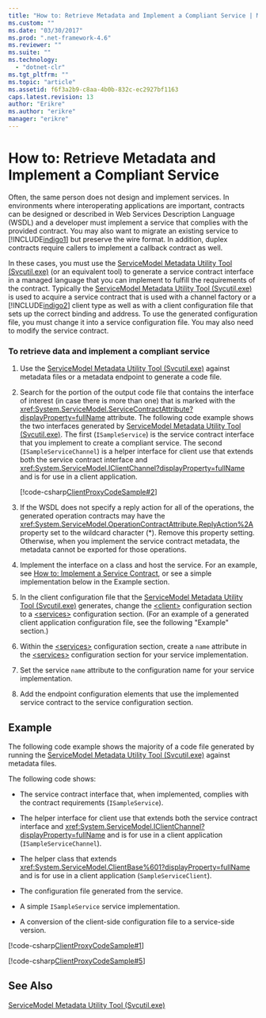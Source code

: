 ```yaml
---
title: "How to: Retrieve Metadata and Implement a Compliant Service | Microsoft Docs"
ms.custom: ""
ms.date: "03/30/2017"
ms.prod: ".net-framework-4.6"
ms.reviewer: ""
ms.suite: ""
ms.technology: 
  - "dotnet-clr"
ms.tgt_pltfrm: ""
ms.topic: "article"
ms.assetid: f6f3a2b9-c8aa-4b0b-832c-ec2927bf1163
caps.latest.revision: 13
author: "Erikre"
ms.author: "erikre"
manager: "erikre"
---
```

# How to: Retrieve Metadata and Implement a Compliant Service
Often, the same person does not design and implement services. In environments where interoperating applications are important, contracts can be designed or described in Web Services Description Language (WSDL) and a developer must implement a service that complies with the provided contract. You may also want to migrate an existing service to [!INCLUDE[indigo1](../../../../includes/indigo1-md.md)] but preserve the wire format. In addition, duplex contracts require callers to implement a callback contract as well.  
  
 In these cases, you must use the [ServiceModel Metadata Utility Tool (Svcutil.exe)](../../../../docs/framework/wcf/servicemodel-metadata-utility-tool-svcutil-exe.md) (or an equivalent tool) to generate a service contract interface in a managed language that you can implement to fulfill the requirements of the contract. Typically the [ServiceModel Metadata Utility Tool (Svcutil.exe)](../../../../docs/framework/wcf/servicemodel-metadata-utility-tool-svcutil-exe.md) is used to acquire a service contract that is used with a channel factory or a [!INCLUDE[indigo2](../../../../includes/indigo2-md.md)] client type as well as with a client configuration file that sets up the correct binding and address. To use the generated configuration file, you must change it into a service configuration file. You may also need to modify the service contract.  
  
### To retrieve data and implement a compliant service  
  
1.  Use the [ServiceModel Metadata Utility Tool (Svcutil.exe)](../../../../docs/framework/wcf/servicemodel-metadata-utility-tool-svcutil-exe.md) against metadata files or a metadata endpoint to generate a code file.  
  
2.  Search for the portion of the output code file that contains the interface of interest (in case there is more than one) that is marked with the <xref:System.ServiceModel.ServiceContractAttribute?displayProperty=fullName> attribute. The following code example shows the two interfaces generated by [ServiceModel Metadata Utility Tool (Svcutil.exe)](../../../../docs/framework/wcf/servicemodel-metadata-utility-tool-svcutil-exe.md). The first (`ISampleService`) is the service contract interface that you implement to create a compliant service. The second (`ISampleServiceChannel`) is a helper interface for client use that extends both the service contract interface and <xref:System.ServiceModel.IClientChannel?displayProperty=fullName> and is for use in a client application.  
  
     [!code-csharp[ClientProxyCodeSample#2](../../../../samples/snippets/csharp/VS_Snippets_CFX/clientproxycodesample/cs/proxycode.cs#2)]  
  
3.  If the WSDL does not specify a reply action for all of the operations, the generated operation contracts may have the <xref:System.ServiceModel.OperationContractAttribute.ReplyAction%2A> property set to the wildcard character (*). Remove this property setting. Otherwise, when you implement the service contract metadata, the metadata cannot be exported for those operations.  
  
4.  Implement the interface on a class and host the service. For an example, see [How to: Implement a Service Contract](../../../../docs/framework/wcf/how-to-implement-a-windows-communication-foundation-service-contract.md), or see a simple implementation below in the Example section.  
  
5.  In the client configuration file that the [ServiceModel Metadata Utility Tool (Svcutil.exe)](../../../../docs/framework/wcf/servicemodel-metadata-utility-tool-svcutil-exe.md) generates, change the [\<client>](../../../../docs/framework/configuring-apps/file-schema/wcf/client.md) configuration section to a [\<services>](../../../../docs/framework/configuring-apps/file-schema/wcf/services.md) configuration section. (For an example of a generated client application configuration file, see the following "Example" section.)  
  
6.  Within the [\<services>](../../../../docs/framework/configuring-apps/file-schema/wcf/services.md) configuration section, create a `name` attribute in the [\<services>](../../../../docs/framework/configuring-apps/file-schema/wcf/services.md) configuration section for your service implementation.  
  
7.  Set the service `name` attribute to the configuration name for your service implementation.  
  
8.  Add the endpoint configuration elements that use the implemented service contract to the service configuration section.  
  
## Example  
 The following code example shows the majority of a code file generated by running the [ServiceModel Metadata Utility Tool (Svcutil.exe)](../../../../docs/framework/wcf/servicemodel-metadata-utility-tool-svcutil-exe.md) against metadata files.  
  
 The following code shows:  
  
-   The service contract interface that, when implemented, complies with the contract requirements (`ISampleService`).  
  
-   The helper interface for client use that extends both the service contract interface and <xref:System.ServiceModel.IClientChannel?displayProperty=fullName> and is for use in a client application (`ISampleServiceChannel`).  
  
-   The helper class that extends <xref:System.ServiceModel.ClientBase%601?displayProperty=fullName> and is for use in a client application (`SampleServiceClient`).  
  
-   The configuration file generated from the service.  
  
-   A simple `ISampleService` service implementation.  
  
-   A conversion of the client-side configuration file to a service-side version.  
  
 [!code-csharp[ClientProxyCodeSample#1](../../../../samples/snippets/csharp/VS_Snippets_CFX/clientproxycodesample/cs/proxycode.cs#1)]  
  
 <!-- TODO: review snippet reference [!code[ClientProxyCodeSample#10](../../../../samples/snippets/common/VS_Snippets_CFX/clientproxycodesample/common/client.exe.config#10)]  -->
 <!-- TODO: review snippet reference [!code-csharp[ClientProxyCodeSample#10](../../../../samples/snippets/csharp/VS_Snippets_CFX/clientproxycodesample/cs/client.exe.config#10)]  -->  
  
 [!code-csharp[ClientProxyCodeSample#5](../../../../samples/snippets/csharp/VS_Snippets_CFX/clientproxycodesample/cs/hostapplication.cs#5)]  
  
 <!-- TODO: review snippet reference [!code[ClientProxyCodeSample#20](../../../../samples/snippets/common/VS_Snippets_CFX/clientproxycodesample/common/hostapplication.exe.config#20)]  -->
 <!-- TODO: review snippet reference [!code-csharp[ClientProxyCodeSample#20](../../../../samples/snippets/csharp/VS_Snippets_CFX/clientproxycodesample/cs/hostapplication.exe.config#20)]  -->  
  
## See Also  
 [ServiceModel Metadata Utility Tool (Svcutil.exe)](../../../../docs/framework/wcf/servicemodel-metadata-utility-tool-svcutil-exe.md)